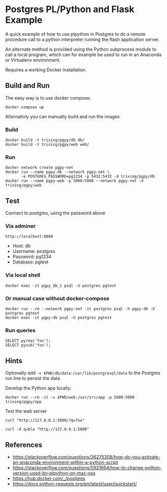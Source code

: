 # Postgres PL/Python and Flask Example

A quick example of how to use plpython in Postgres
to do a remote procedure call to a python interpreter running
the flash application server. 

An alternate method is provided using the Python subprocess
module to call a local program, which can for example be used
to run in an Anaconda or Virtualenv environment.

Requires a working Docker installation.


## Build and Run

The easy way is to use docker compose:

```
docker-compose up
```

Alternativly you can manually build and run the images

### Build

```
docker build -t trixing/pgpy/db db/
docker build -t trixing/pgpy/web web/
```

### Run

```
docker network create pgpy-net
docker run --name pgpy-db --network pgpy-net \
       -e POSTGRES_PASSWORD=pg1234 -p 5432:5432 -d trixing/pgpy/db
docker run --name pgpy-web -p 5000:5000 --network pgpy-net -d trixing/pgpy/web
```


## Test

Connect to postgres, using the password above


### Via adminer

```
http://localhost:8080
```

* Host: db
* Username: postgres
* Password: pg1234
* Database: pgtest

### Via local shell

```
docker exec -it pgpy_db_1 psql -U postgres pgtest
```

### Or manual case without docker-compose
```
docker run --rm --network pgpy-net -it postgres psql -h pgpy-db -U postgres pgtest
docker exec -it pgpy-db psql -U postgres pgtest

```

### Run queries

```
SELECT pyreq('foo');
SELECT pysub('foo');
```

## Hints

Optionally add `-v $PWD/db/data:/var/lib/postgresql/data` to the Postgres
run line to persist the data.

Develop the Python app locally:
```
docker run --rm -it -v $PWD/web:/usr/src/app -p 5000:5000 trixing/pgpy/app
```

Test the web server
```
curl "http://127.0.0.1:5000/?q=foo"

curl -d q=bla "http://127.0.0.1:5000"
```


## References

* https://stackoverflow.com/questions/36275308/how-do-you-activate-an-anaconda-environment-within-a-python-script
* https://stackoverflow.com/questions/5921664/how-to-change-python-version-used-by-plpython-on-mac-osx
* https://hub.docker.com/_/postgres
* https://docs.python-requests.org/en/latest/user/quickstart/

